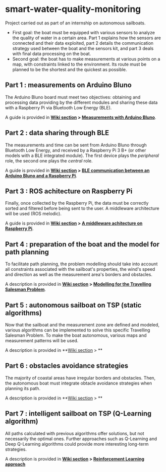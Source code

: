 # smart-water-quality-monitoring
Project carried out as part of an internship on autonomous sailboats.  
* First goal: the boat must be equipped with various sensors to analyze the quality of water in a certain area. Part 1 explains how the sensors are connected and their data exploited, part 2 details the communication strategy used between the boat and the sensors kit, and part 3 deals with final data processing on the boat.
* Second goal: the boat has to make measurements at various points on a map, with constraints linked to the environment. Its route must be planned to be the shortest and the quickest as possible.


## Part 1 : measurements on Arduino Bluno

The Arduino Bluno board must meet two objectives: obtaining and processing data providing by the different modules and sharing these data with a Raspberry Pi via Bluetooth Low Energy (BLE).   

A guide is provided in **[Wiki section](https://github.com/AgatheArchet/smart-water-quality-monitoring/wiki) > [Measurements with Arduino Bluno](https://github.com/AgatheArchet/smart-water-quality-monitoring/wiki/Measurements-with-an-Arduino-Bluno)**.

## Part 2 : data sharing through BLE

The measurements and time can be sent from Arduino Bluno through Bluetooth Low Energy, and received by a Raspberry Pi 3 B+ (or other models with a BLE integrated module). The first device plays the *peripheral* role, the second one plays the *central* role.

A guide is provided in **[Wiki section](https://github.com/AgatheArchet/smart-water-quality-monitoring/wiki) > [BLE communication between an Arduino Bluno and a Raspberry Pi](https://github.com/AgatheArchet/smart-water-quality-monitoring/wiki/BLE-communication-between-an-Arduino-Bluno-and-a-Raspberry-Pi)**.

## Part 3 : ROS achitecture on Raspberry Pi

Finally, once collected by the Raspberry Pi, the data must be correctly sorted and filtered before being sent to the user. A middleware architecture will be used (ROS melodic). 

A guide is provided in **[Wiki section](https://github.com/AgatheArchet/smart-water-quality-monitoring/wiki) > [A middleware achitecture on Raspberry Pi](https://github.com/AgatheArchet/smart-water-quality-monitoring/wiki/A-middleware-architecture-on-Raspberry-Pi)**.

## Part 4 : preparation of the boat and the model for path planning

To facilitate path planning, the problem modelling should take into account all constraints associated with the sailboat's properties, the wind's speed and direction as well as the measurement area's borders and obstacles.

A description is provided in **[Wiki section](https://github.com/AgatheArchet/smart-water-quality-monitoring/wiki) > [Modelling for the Travelling Salesman Problem](https://github.com/AgatheArchet/smart-water-quality-monitoring/wiki/Modelling--for-the-Travelling-Salesman-Problem)**.

## Part 5 : autonomous sailboat on TSP (static algorithms)

Now that the sailboat and the measurement zone are defined and modeled, various algorithms can be implemented to solve this specific Travelling Salesman Problem. To make the boat autonomous, various maps and measurement patterns will be used. 

A description is provided in **[Wiki section](https://github.com/AgatheArchet/smart-water-quality-monitoring/wiki) > **

## Part 6 : obstacles avoidance strategies

The majority of coastal areas have irregular borders and obstacles. Then, the autonomous boat must integrate obtacle avoidance strategies when planning its path. 

A description is provided in **[Wiki section](https://github.com/AgatheArchet/smart-water-quality-monitoring/wiki) > **

## Part 7 : intelligent sailboat on TSP (Q-Learning algorithm)

All paths calculated with previous algorithms offer solutions, but not necessarily the optimal ones. Further approaches such as Q-Learning and Deep Q-Learning algorithms could provide more interesting long-term strategies. 

A description is provided in **[Wiki section](https://github.com/AgatheArchet/smart-water-quality-monitoring/wiki) > [Reinforcement Learning approach](https://github.com/AgatheArchet/smart-water-quality-monitoring/wiki/Reinforcement-Learning-approach)**
